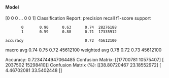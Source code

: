 #### Model
[0 0 0 ... 0 0 1]
Classification Report:
              precision    recall  f1-score   support

           0       0.90      0.63      0.74  28276188
           1       0.59      0.88      0.71  17335912

    accuracy                           0.72  45612100
   macro avg       0.74      0.75      0.72  45612100
weighted avg       0.78      0.72      0.73  45612100

Accuracy: 0.7234744947064485
Confusion Matrix:
[[17700781 10575407]
 [ 2037502 15298410]]
Confusion Matrix (%):
[[38.80720467 23.18552972]
 [ 4.46702081 33.5402448 ]]
